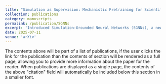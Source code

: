 ```yaml
---
title: "Simulation as Supervision: Mechanistic Pretraining for Scientific Discovery"
collection: publications
category: manuscripts
permalink: /publication/SGNNs
excerpt: 'Introduced Simulation-Grounded Neural Networks (SGNNs), a new modeling framework that uses mechanistic simulations to train neural networks, combining the interpretability of scientific theory with the flexibility of deep learning. SGNNs deliver state-of-the-art performance across disciplines—from forecasting epidemics to inferring hidden variables—while offering a novel form of mechanistic interpretability.'
date: 2025-07-11
venue: 'arXiv'
---
```


The contents above will be part of a list of publications, if the user clicks the link for the publication than the contents of section will be rendered as a full page, allowing you to provide more information about the paper for the reader. When publications are displayed as a single page, the contents of the above "citation" field will automatically be included below this section in a smaller font.
